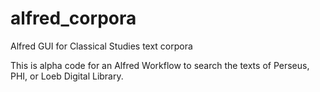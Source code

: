 alfred_corpora
==============

Alfred GUI for Classical Studies text corpora

This is alpha code for an Alfred Workflow to search the texts of Perseus, PHI, or Loeb Digital Library.
